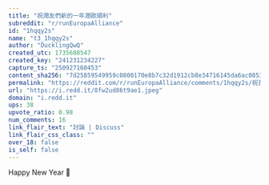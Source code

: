 ```yaml
---
title: "祝潤友們新的一年潤歐順利"
subreddit: "r/runEuropaAlliance"
id: "1hqqy2s"
name: "t3_1hqqy2s"
author: "DucklingQwQ"
created_utc: 1735688547
created_key: "241231234227"
capture_ts: "250927160453"
content_sha256: "7d25859549959c0800170e8b7c32d1912cb8e34716145da6ac0853f53e107075"
permalink: "https://reddit.com/r/runEuropaAlliance/comments/1hqqy2s/祝潤友們新的一年潤歐順利/"
url: "https://i.redd.it/8fw2ud86t9ae1.jpeg"
domain: "i.redd.it"
ups: 38
upvote_ratio: 0.98
num_comments: 16
link_flair_text: "討論 | Discuss"
link_flair_css_class: ""
over_18: false
is_self: false
---
```


Happy New Year 🙂
